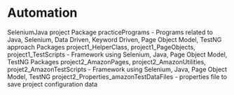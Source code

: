 # Automation
SeleniumJava project
Package practicePrograms - Programs related to Java, Selenium, Data Driven, Keyword Driven, Page Object Model, TestNG approach
Packages project1_HelperClass, project1_PageObjects, project1_TestScripts - Framework using Selenium, Java, Page Object Model, TestNG
Packages project2_AmazonPages, project2_AmazonUtilities, projet2_AmazonTestScripts - Framework using Selenium, Java, Page Object Model, TestNG
project2_Properties_amazonTestDataFiles - properties file to save project configuration data
